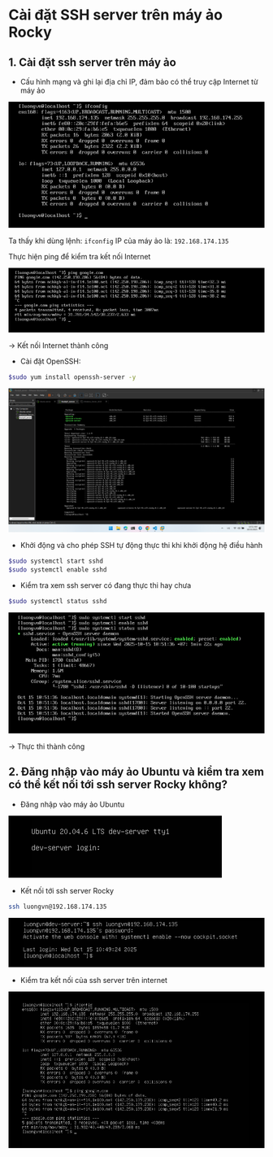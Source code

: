 # Cài đặt SSH server trên máy ảo Rocky
## 1. Cài đặt ssh server trên máy ảo
- Cấu hình mạng và ghi lại địa chỉ IP, đảm bảo có thể truy cập Internet từ máy ảo

![alt text](./images/lab_ssh_rocky_01.png)

Ta thấy khi dùng lệnh: `ifconfig` IP của máy ảo là: `192.168.174.135`

Thực hiện ping để kiểm tra kết nối Internet

![alt text](./images/lab_ssh_rocky_02.png)

-> Kết nối Internet thành công

- Cài đặt OpenSSH:
```bash
$sudo yum install openssh-server -y
```

![alt text](./images/lab_ssh_rocky_03.png)

- Khởi động và cho phép SSH tự động thực thi khi khởi động hệ điều hành
```bash
$sudo systemctl start sshd
$sudo systemctl enable sshd
```

- Kiểm tra xem ssh server có đang thực thi hay chưa
```bash
$sudo systemctl status sshd
```

![alt text](./images/lab_ssh_rocky_04.png)

-> Thực thi thành công

## 2. Đăng nhập vào máy ảo Ubuntu và kiểm tra xem có thể kết nối tới ssh server Rocky không?

- Đăng nhập vào máy ảo Ubuntu

![alt text](./images/lab_ssh_rocky_05.png)

- Kết nối tới ssh server Rocky
```bash
ssh luongvn@192.168.174.135
```

![alt text](./images/lab_ssh_rocky_06.png)

- Kiểm tra kết nối của ssh server trên internet

![alt text](./images/lab_ssh_rocky_07.png)
